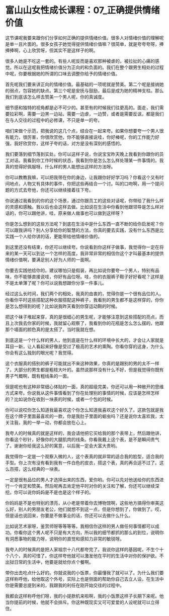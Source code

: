 # 富山山女性成长课程：07_正确提供情绪价值

这节课呢我要来跟你们分享如何正确的提供情绪价值。很多人对情绪价值的理解呢是单一且片面的。很多女孩子她觉得提供情绪价值嘛？很简单，就是夸夸夸呀，捧捧捧啊，心上欣赏呀，但其实不是这样子的啊。

很多人她是不吃这一套的。有些人呢反而是喜欢那种被虐的，被拉扯的心痛的感觉。所以在这呢我把情绪价值分为正向的和负面的。我们在整个跟男生相处的过程中呢，你要根据她的所谓的口味去调整你给予的情绪价值。

首先呢我们要来讲正向的情绪价值。最基础的一项呢就是赞美。第二个呢是接纳她的弱点，包容她的缺点。第三个呢是安抚与鼓励，最后是成为她的精神支柱。那么我们到底该怎么样去赞美一个男人呢，你的真诚度。

细节感和独特的视角都是必不可少的。甚至有的时候我们往更高的。面走，我们需要拉彩啊，需要一边黑一边站，需要一边虐，一边赞，或者是需要反讽，都是我们在与人交往的过程中的必修课，不只是单一的夸。

咱们来做个示范，把我说的这几个点，结合在一起来夸。如果你想要夸一个男人很有能力，很厉害，你很欣赏他，你不能够直接说哇，你好棒呢，你的工作能力好强，我好欣赏你，这样子夸的话，对方是没有深刻的感悟的。

我们要落到细节落到实处。你可以这样子说，你说宝宝昨天晚上我看到你跟你的员工对话。我看到你工作时候的状态，我看到你是怎么怎么样处理某一件事情的。我真的觉得好佩服呀。什么样的男人能想出这样的方法呀。

你可以教教我嘛，可以把我带在你的身边，让我跟你好好学习吗？你看这个又有时间地点，人物又有具体的事件，你把这些再结合一个讨。叫的口吻啊，用一个提问题的方式去夸他，你还可以继续接着往下夸。

你说通过我看到的你的这个场景，通过你跟员工的这些对话呢，你带给了我什么样的灵感和感触。我以后也会这样去做。比如说在生活中你看到他跟领导是怎么样对话的，你可以跟他讲，哇，原来做人做事也可以做到这样呀？

你是怎么想到的这些方法呢？到底在生活中是什么东西一直不断的给你启发呢？你可以跟我讲吗？别人分享给你的智慧的方法，你真的要去实践，没有什么东西是比实践一个人给你讲的话，更能带给他情绪价值的。

到这里还没有结束，你还可以继续夸。你说看到你这样子做事，我觉得你一定在将来的某一天可以到达一个怎样的高度，我非常非常的相信你这个才叫最基本的提供情绪价值啊，要满足别人好为人师的一面啊。

你要去实践他给你的。建议哪怕只是假装，再比如说你要夸一个男人，特别有品味，你不能够直接说哇，你好有品位呀。哇，你的衣服裤子鞋子好好看呢？这样是不是太单薄了呢？你可以说我想跟你分享一件事儿。

经过这么长时间，我们两个的相处，我真的由衷的，觉得你是一个很有品位的人。你看你平时这些搭配这种衣服搭配这种裤子，我看别的男生都不是这样穿的，你你是怎么想得到的呢？比如说我昨天看到你穿运动鞋的时候。

把这个袜子堆起来穿，真的是很细心的男生呢，才能够注意到这些搭配的亮点，而且上次我去你家的时候，我就留心观察了，我看到你的花瓶是怎么怎么摆的，他跟那个墙面的颜色真的是太搭了。当时我就在想。

到底这是一个什么样的男人，他到底是在什么样的环境中长大的，才会让人家就是耳目一新，让人看起来好像是受过了极高的艺术的熏陶。你看你穿的这身，为什么你会有这么独到的眼光呢？我觉得。

这个衣服真的搭别的裤子可能就出不来这种效果，你真的是跟别的男的太不一样了。大部分的男生都是粗枝大叶的。虽然说那样没有什么不好，但是我觉得你既有男子气概啊，既有粗线条的一面。

但是呢也有这种非常细心体贴的一面，真的超级完美，你还可以用一种敞开的思维方式来夸。你说我从这件事情看到了你在处理别的事情的时候，应该是怎样怎样的？比如说你在收到一块表的时候，或者一个包的时候。

你可以说哎你怎么知道我最喜欢这个你怎么知道我喜欢这个好久了。这款包就是我在这个牌子里面最喜欢的一款，你是我肚子里面的蛔虫吗？还是说你太喜欢我，太关注我，我的一举一动，你都会放在心上。

我夸人的时候真的就是这样的，我会请他把它买给我的那个表带上，然后跟他讲，你看这个秒针，好像你的大腿肌肉的线条。你看我戴上这个表，是不是瞬间贵气了。谢谢你给我这么好的寓意，以后我一定会大富大贵哟。

我觉得你一定是一个观察入微的人，这个表真的就非常的适合我的脸型，适合我的手型。你上次有没有看到我有一件白色的皮衣，搭这个表，真的再合适不过了。这么百搭，这么经典的一块表。

一定是很有品位的男人才选择出来的东西，爱你哟。你可以先对他送给你的东西进行一个肯定和赞美。然后呢再去肯定他平时对你的关注和了解，你还可以继续深挖。你可以说你妈妈是不是也是这个样子的。

你妈妈是不是也特别的漂亮，从小老是带着你去博物馆啊，这些地方搞得你审美这么好，别人的男朋友老公，他们就想不到这一点，但是你想到了，你做到了。哎，但是话也说回来，你要是不做事业的话，你还可以去做什么什么。

比如说艺术家呀，鉴赏师呀等等等等。我相信你这样的男人做任何事情都可以成功。你看你这个男人呢不只是有大方向，所以我的细节都抓的那么的到位，说明你有洞悉事物的能力呀，说明你的直觉和感知力非常的敏锐呀。

我夸人的时候真的是把人家祖宗十八代都夸完了。我说你这样的基因呢，不生个十个八个，真的可惜了。你这样夸他就可以激发他在平时的生活中对你的保护欲。不出狱日常的生活中，他要是就给你点个餐啊。

带你出去吃点什么好的。你就说我的小饭票，你最懂我了就可以了。为什么我们要这样称呼他，给他取这个外号，实际上也是侧面的帮助你自己去立人设。在生活中你是需要总提到米的，我跟我的利任在刚开始交往的过程中。

我都会这样称呼他们呀，我的小提款机来啦啊，我的小饭票这样子长期下来呢。他当你提前的时候，他就不会排斥。你这种既现实又可可爱爱的人设呢就可以立得住。

